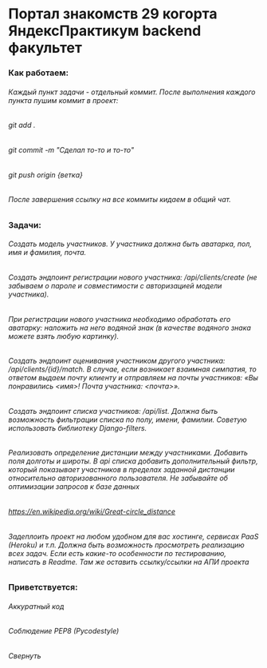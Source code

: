 # Портал знакомств 29 когорта ЯндексПрактикум backend факультет
### Как работаем:
###### Каждый пункт задачи - отдельный коммит. После выполнения каждого пункта пушим коммит в проект:
###### git add .
###### git commit -m "Сделал то-то и то-то"
###### git push origin {ветка}
###### После завершения ссылку на все коммиты кидаем в общий чат.
### Задачи:
###### Создать модель участников. У участника должна быть аватарка, пол, имя и фамилия, почта.
###### Создать эндпоинт регистрации нового участника: /api/clients/create (не забываем о пароле и совместимости с авторизацией модели участника).
###### При регистрации нового участника необходимо обработать его аватарку: наложить на него водяной знак (в качестве водяного знака можете взять любую картинку).
###### Создать эндпоинт оценивания участником другого участника: /api/clients/{id}/match. В случае, если возникает взаимная симпатия, то ответом выдаем почту клиенту и отправляем на почты участников: «Вы понравились <имя>! Почта участника: <почта>».
###### Создать эндпоинт списка участников: /api/list. Должна быть возможность фильтрации списка по полу, имени, фамилии. Советую использовать библиотеку Django-filters.
###### Реализовать определение дистанции между участниками. Добавить поля долготы и широты. В api списка добавить дополнительный фильтр, который показывает участников в пределах заданной дистанции относительно авторизованного пользователя. Не забывайте об оптимизации запросов к базе данных
###### https://en.wikipedia.org/wiki/Great-circle_distance
###### Задеплоить проект на любом удобном для вас хостинге, сервисах PaaS (Heroku) и т.п. Должна быть возможность просмотреть реализацию всех задач. Если есть какие-то особенности по тестированию, написать в Readme. Там же оставить ссылку/ссылки на АПИ проекта
### Приветствуется:
###### Аккуратный код
###### Соблюдение PEP8 (Pycodestyle)
###### Свернуть
